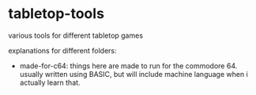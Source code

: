 # tabletop-tools
various tools for different tabletop games

explanations for different folders:

* made-for-c64: things here are made to run for the commodore 64. usually written using BASIC, but will include machine language when i actually learn that.